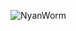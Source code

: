 ![NyanWorm](https://github.com/yuankong666/Ultimate-RAT-Collection/assets/128066597/7bef87f1-e2ef-4452-b756-130aaa355e97)
